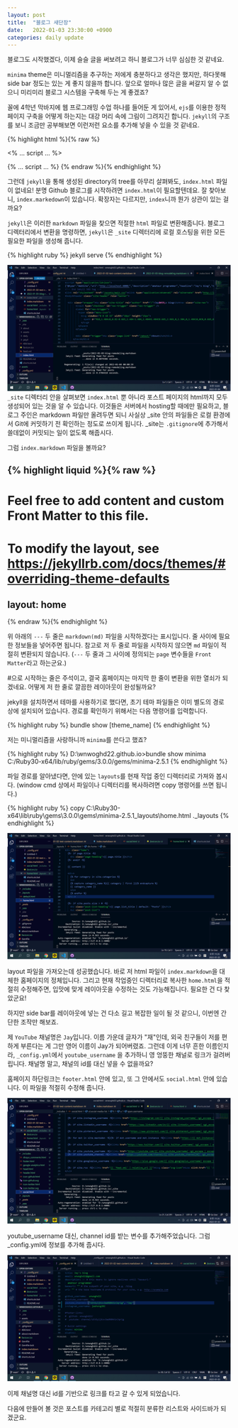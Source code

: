 ```yaml
---
layout: post
title:  "블로그 새단장"
date:   2022-01-03 23:30:00 +0900
categories: daily update
---
```


블로그도 시작했겠다, 이제 슬슬 글을 써보려고 하니 블로그가 너무 심심한 것 같네요.

`minima` theme은 미니멀리즘을 추구하는 저에게 충분하다고 생각은 했지만,
하다못해 side bar 정도는 있는 게 좋지 않을까 합니다. 앞으로 얼마나 많은 글을 써갈지 알 수 없으니
미리미리 블로그 시스템을 구축해 두는 게 좋겠죠?

꼴에 4학년 막바지에 웹 프로그래밍 수업 하나를 들어둔 게 있어서, `ejs`를 이용한 정적 페이지 구축을 어떻게 하는지는 대강 머리 속에 그림이 그려지긴 합니다. `jekyll`의 구조를 보니 조금만 공부해보면 이런저런 요소를 추가해 넣을 수 있을 것 같네요.

{% highlight html %}{% raw %}
<!-- ejs -->
<% ... script ... %>

<!-- liquid -->
{% ... script ... %}
{% endraw %}{% endhighlight %}

그런데 `jekyll`을 통해 생성된 directory의 tree를 아무리 살펴봐도, `index.html` 파일이 없네요!
분명 Github 블로그를 시작하려면 `index.html`이 필요할텐데요. 잘 찾아보니, `index.markedown`이 있습니다.
확장자는 다르지만, `index`니까 뭔가 상관이 있는 걸까요?

`jekyll`은 이러한 `markdown` 파일을 찾으면 적절한 `html` 파일로 변환해줍니다.
블로그 디렉터리에서 변환을 명령하면, `jekyll`은 `_site` 디렉터리에 로컬 호스팅을 위한 모든 필요한 파일을 생성해 줍니다.

{% highlight ruby %}
jekyll serve
{% endhighlight %}

![_site](/assets/images/2022-01-03-remodeling-blog/dir_site.png)
`_site` 디렉터리 안을 살펴보면 `index.html` 뿐 아니라 포스트 페이지의 html까지 모두 생성되어 있는 것을 알 수 있습니다. 이것들은 서버에서 hosting할 때에만 필요하고, 블로그 주인은 markdown 파일만 올려두면 되니 사실상 _site 안의 파일들은 로컬 환경에서 Git에 커밋하기 전 확인하는 정도로 쓰이게 됩니다.
_site는 `.gitignore`에 추가해서 쓸데없이 커밋되는 일이 없도록 해줍시다.

그럼 `index.markdown` 파일을 볼까요?

{% highlight liquid %}{% raw %}
---
# Feel free to add content and custom Front Matter to this file.
# To modify the layout, see https://jekyllrb.com/docs/themes/#overriding-theme-defaults

layout: home
---
{% endraw %}{% endhighlight %}

위 아래의 `---` 두 줄은 `markdown(md)` 파일을 시작하겠다는 표시입니다. 줄 사이에 필요한 정보들을 넣어주면 됩니다. 참고로 저 두 줄로 파일을 시작하지 않으면 `md` 파일이 적절히 변환되지 않습니다.
(`---` 두 줄과 그 사이에 정의되는 `page` 변수들을 `Front Matter`라고 하는군요.)

#으로 시작하는 줄은 주석이고, 결국 홈페이지는 마지막 한 줄이 변환을 위한 열쇠가 되겠네요.
어떻게 저 한 줄로 깔끔한 레이아웃이 완성될까요?

jekyll을 설치하면서 테마를 사용하기로 했다면, 초기 테마 파일들은 이미 별도의 경로 상에 설치되어 있습니다.
경로를 확인하기 위해서는 다음 명령어를 입력합니다.

{% highlight ruby %}
bundle show [theme_name]
{% endhighlight %}

저는 미니멀리즘을 사랑하니까 `minima`를 쓴다고 했죠?

{% highlight ruby %}
D:\wnwoghd22.github.io>bundle show minima
C:/Ruby30-x64/lib/ruby/gems/3.0.0/gems/minima-2.5.1
{% endhighlight %}

파일 경로를 알아냈다면, 안에 있는 `layouts`를 현재 작업 중인 디렉터리로 가져와 봅시다.
(window cmd 상에서 파일이나 디렉터리를 복사하려면 copy 명령어를 쓰면 됩니다.)

{% highlight ruby %}
copy C:\Ruby30-x64\lib\ruby\gems\3.0.0\gems\minima-2.5.1\_layouts\home.html .\_layouts
{% endhighlight %}

![home](/assets/images/2022-01-03-remodeling-blog/home_html.png)

layout 파일을 가져오는데 성공했습니다.
바로 저 html 파일이 `index.markdown`을 대체한 홈페이지의 정체입니다.
그리고 현재 작업중인 디렉터리로 복사한 `home.html`을 적절히 수정해주면, 입맛에 맞게 레이아웃을 수정하는 것도 가능해집니다. 필요한 건 다 찾았군요!

하지만 side bar를 레이아웃에 넣는 건 다소 길고 복잡한 일이 될 것 같으니, 이번엔 간단한 조작만 해보죠.

제 `YouTube` 채널명은 `Jay`입니다. 이름 가운데 글자가 "재"인데, 외국 친구들이 저를 편하게 부른다는 게 그만 영어 이름이 Jay가 되어버렸죠. 그런데 이게 너무 흔한 이름인지라, `_config.yml`에서 `youtube_username` 을 추가하니 영 엉뚱한 채널로 링크가 걸려버립니다. 채널명 말고, 채널의 id를 대신 넣을 수 없을까요?

홈페이지 하단링크는 `footer.html` 안에 있고, 또 그 안에서도 `social.html` 안에 있습니다.
이 파일을 적절히 수정해 줍니다.

![social](/assets/images/2022-01-03-remodeling-blog/social_html.png)

youtube_username 대신, channel id를 받는 변수를 추가해주었습니다.
그럼 _config.yml에 정보를 추가해 줍시다.

![config](/assets/images/2022-01-03-remodeling-blog/config_yml.png)

이제 채널명 대신 id를 기반으로 링크를 타고 갈 수 있게 되었습니다.

다음에 만들어 볼 것은 포스트를 카테고리 별로 적절히 분류한 리스트와 사이드바가 되겠군요.